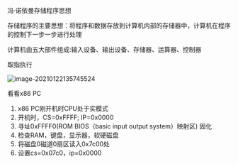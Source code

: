 冯·诺依曼存储程序思想

存储程序的主要思想：将程序和数据存放到计算机内部的存储器中，计算机在程序的控制下一步一步进行处理

计算机由五大部件组成:输入设备、输出设备、存储器、运算器、控制器



取指执行

![image-20210122135745524](C:\Users\55018\AppData\Roaming\Typora\typora-user-images\image-20210122135745524.png)

看看x86 PC

1. x86 PC刚开机时CPU处于实模式
2. 开机时，CS=0xFFFF; IP=0x0000
3. 寻址0xFFFF0(ROM BIOS（basic input output system）映射区)  固化
4. 检查RAM，键盘，显示器，软硬磁盘
5. 将磁盘0磁道0扇区读入0x7c00处
6. 设置cs=0x07c0，ip=0x0000